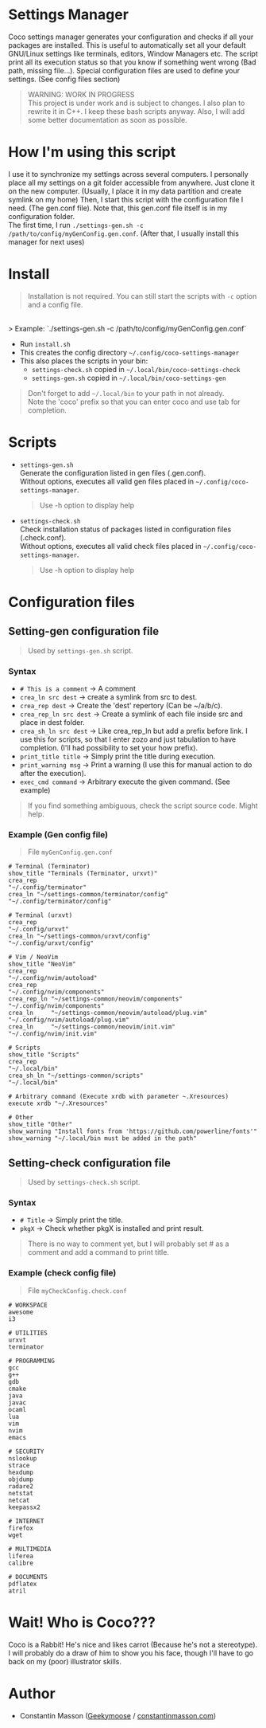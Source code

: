# Settings Manager
Coco settings manager generates your configuration and checks if all your packages are installed.
This is useful to automatically set all your default GNU/Linux settings like terminals, editors, Window Managers etc.
The script print all its execution status so that you know if something went wrong (Bad path, missing file...).
Special configuration files are used to define your settings. (See config files section)

> WARNING: WORK IN PROGRESS </br>
> This project is under work and is subject to changes.
> I also plan to rewrite it in C++.
> I keep these bash scripts anyway.
> Also, I will add some better documentation as soon as possible.


# How I'm using this script
I use it to synchronize my settings across several computers.
I personally place all my settings on a git folder accessible from anywhere.
Just clone it on the new computer. (Usually, I place it in my data partition and create symlink on my home)
Then, I start this script with the configuration file I need. (The gen.conf file).
Note that, this gen.conf file itself is in my configuration folder.
</br>
The first time, I run `./settings-gen.sh -c /path/to/config/myGenConfig.gen.conf`.
(After that, I usually install this manager for next uses)


# Install
> Installation is not required.
> You can still start the scripts with `-c` option and a config file.
</br>
> Example: `./settings-gen.sh -c /path/to/config/myGenConfig.gen.conf`

- Run `install.sh`
- This creates the config directory `~/.config/coco-settings-manager`
- This also places the scripts in your bin:
    - `settings-check.sh` copied in `~/.local/bin/coco-settings-check`
    - `settings-gen.sh` copied in `~/.local/bin/coco-settings-gen`

> Don't forget to add `~/.local/bin` to your path in not already.
> </br>
> Note the 'coco' prefix so that you can enter coco and use tab for completion.


# Scripts
- `settings-gen.sh`
    </br>
    Generate the configuration listed in gen files (.gen.conf).
    </br>
    Without options, executes all valid gen files placed in `~/.config/coco-settings-manager`.
    > Use -h option to display help

- `settings-check.sh`
    </br>
    Check installation status of packages listed in configuration files (.check.conf).
    </br>
    Without options, executes all valid check files placed in `~/.config/coco-settings-manager`.
    > Use -h option to display help


# Configuration files

## Setting-gen configuration file
> Used by `settings-gen.sh` script.

### Syntax
- `# This is a comment`     -> A comment
- `crea_ln src dest`        -> create a symlink from src to dest.
- `crea_rep dest`           -> Create the 'dest' repertory (Can be ~/a/b/c).
- `crea_rep_ln src dest`    -> Create a symlink of each file inside src and place 
                                in dest folder.
- `crea_sh_ln src dest`     -> Like crea_rep_ln but add a prefix before link.
                                I use this for scripts, so that I enter zozo 
                                and just tabulation to have completion.
                                (I'll had possibility to set your how prefix).
- `print_title title`       -> Simply print the title during execution.
- `print_warning msg`       -> Print a warning (I use this for manual action to
                                do after the execution).
- `exec_cmd command`        -> Arbitrary execute the given command. (See example)

> If you find something ambiguous, check the script source code. Might help.

### Example (Gen config file)
> File `myGenConfig.gen.conf`

```
# Terminal (Terminator)
show_title "Terminals (Terminator, urxvt)"
crea_rep                                                            "~/.config/terminator"
crea_ln "~/settings-common/terminator/config"                       "~/.config/terminator/config"

# Terminal (urxvt)
crea_rep                                                            "~/.config/urxvt"
crea_ln "~/settings-common/urxvt/config"                            "~/.config/urxvt/config"

# Vim / NeoVim
show_title "NeoVim"
crea_rep                                                            "~/.config/nvim/autoload"
crea_rep                                                            "~/.config/nvim/components"
crea_rep_ln "~/settings-common/neovim/components"                   "~/.config/nvim/components"
crea_ln     "~/settings-common/neovim/autoload/plug.vim"            "~/.config/nvim/autoload/plug.vim"
crea_ln     "~/settings-common/neovim/init.vim"                     "~/.config/nvim/init.vim"

# Scripts
show_title "Scripts"
crea_rep                                                            "~/.local/bin"
crea_sh_ln "~/settings-common/scripts"                             "~/.local/bin"

# Arbitrary command (Execute xrdb with parameter ~.Xresources)
execute xrdb "~/.Xresources"

# Other
show_title "Other"
show_warning "Install fonts from 'https://github.com/powerline/fonts'"
show_warning "~/.local/bin must be added in the path"
```


## Setting-check configuration file
> Used by `settings-check.sh` script.

### Syntax
- `# Title` -> Simply print the title.
- `pkgX`    -> Check whether pkgX is installed and print result.

> There is no way to comment yet, but I will probably set # as a comment
> and add a command to print title.

### Example (check config file)
> File `myCheckConfig.check.conf`

```
# WORKSPACE
awesome
i3

# UTILITIES
urxvt
terminator

# PROGRAMMING
gcc
g++
gdb
cmake
java
javac
ocaml
lua
vim
nvim
emacs

# SECURITY
nslookup
strace
hexdump
objdump
radare2
netstat
netcat
keepassx2

# INTERNET
firefox
wget

# MULTIMEDIA
liferea
calibre

# DOCUMENTS
pdflatex
atril
```


# Wait! Who is Coco???
Coco is a Rabbit! He's nice and likes carrot (Because he's not a stereotype).
I will probably do a draw of him to show you his face, though I'll have to go back on my (poor) illustrator skills.


# Author
- Constantin Masson ([Geekymoose](https://github.com/GeekyMoose) / [constantinmasson.com](http://constantinmasson.com))

